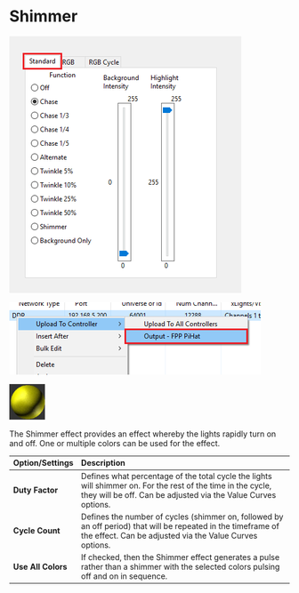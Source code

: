 # Shimmer

![Icon](../../.gitbook/assets/image%20%28656%29.png)

![Sequencer Grid](../../.gitbook/assets/image%20%28504%29.png)

![](../../.gitbook/assets/image%20%28109%29.png)

The Shimmer effect provides an effect whereby the lights rapidly turn on and off. One or multiple colors can be used for the effect.

| Option/Settings | Description |
| :--- | :--- |
| **Duty Factor** | Defines what percentage of the total cycle the lights will shimmer on. For the rest of the time in the cycle, they will be off.  Can be adjusted via the Value Curves options. |
| **Cycle Count** | Defines the number of cycles \(shimmer on, followed by an off period\) that will be repeated in the timeframe of the effect.  Can be adjusted via the Value Curves options. |
| **Use All Colors** | If checked, then the Shimmer effect generates a pulse rather than a shimmer with the selected colors pulsing off and on in sequence. |

